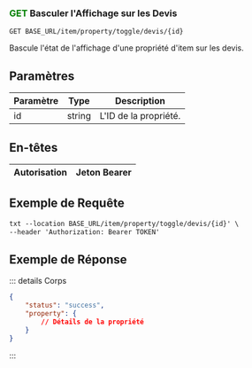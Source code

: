 

### <span style="color:green">GET</span> Basculer l'Affichage sur les Devis

```plaintext
GET BASE_URL/item/property/toggle/devis/{id}
```

Bascule l'état de l'affichage d'une propriété d'item sur les devis.

## Paramètres

| Paramètre | Type   | Description             |
| --------- | ------ | ----------------------- |
| id        | string | L'ID de la propriété.    |

## En-têtes

| Autorisation | Jeton Bearer |
| ------------- | ----------- |

## Exemple de Requête

```txt
txt --location BASE_URL/item/property/toggle/devis/{id}' \
--header 'Authorization: Bearer TOKEN'
```

## Exemple de Réponse

::: details Corps

```json
{
    "status": "success",
    "property": {
        // Détails de la propriété
    }
}
```

:::
